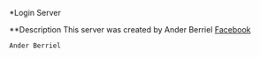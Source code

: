 *Login Server

**Description
This server was created by Ander Berriel
[Facebook](https://www.facebook.com/Anderelbr)

```
Ander Berriel
```